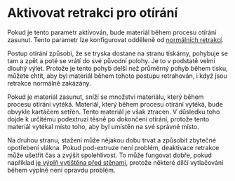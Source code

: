 Aktivovat retrakci pro otírání
====
Pokud je tento parametr aktivován, bude materiál během procesu otírání zasunut. Tento parametr lze konfigurovat odděleně od [normálních retrakcí](../travel/retraction_enable.md).

Postup otírání způsobí, že se tryska dostane na stranu tiskárny, pohybuje se tam a zpět a poté se vrátí do své původní polohy. Je to v podstatě velmi dlouhý výlet. Protože je tento pohyb delší než průměrný pohyb během tisku, můžete chtít, aby byl materiál během tohoto postupu retrahován, i když jsou retrakce normálně zakázány.

Pokud je materiál zasunut, sníží se množství materiálu, který během procesu otírání vytéká. Materiál, který během procesu otírání vytéká, bude obvykle kartáčem setřen. Tento materiál je však ztracen. V důsledku toho dojde k určitému podextruzi těsně po dokončení otírání, protože tento materiál vytékal místo toho, aby byl umístěn na své správné místo.

Na druhou stranu, stažení může nějakou dobu trvat a způsobit zbytečné opotřebení vlákna. Pokud pod-extruze není problém, deaktivace retrakce může ušetřit čas a zvýšit spolehlivost. To může fungovat dobře, pokud například [je výplň vytištěna před stěnami](../infill/infill_before_walls.md), protože některé dílčí vytlačování během výplně není opravdu problém.